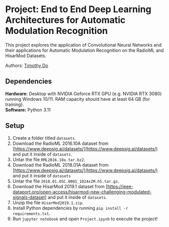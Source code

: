 # Project: End to End Deep Learning Architectures for Automatic Modulation Recognition

This project explores the application of Convolutional Neural Networks and their applications for Automatic Modulation Recognition on the RadioML and HisarMod Datasets.

Authors: [Timothy Do](https://timothydo.me)

## Dependencies
**Hardware:** Desktop with NVIDIA Geforce RTX GPU (e.g. NVIDIA RTX 3080) running Windows 10/11. RAM capacity should have at least 64 GB (for training). <br>
**Software:** Python 3.11

## Setup
1. Create a folder titled <code>datasets</code>.
2. Download the RadioML 2016.10A dataset from [https://www.deepsig.ai/datasets/](https://www.deepsig.ai/datasets/) and put it inside of <code>datasets</code>.
3. Untar the file <code>RML2016.10a.tar.bz2</code>.
4. Download the RadioML 2018.01A dataset from [https://www.deepsig.ai/datasets/](https://www.deepsig.ai/datasets/) and put it inside of <code>datasets</code>
5. Untar the file <code>2018.01.OSC.0001_1024x2M.h5.tar.gz</code>.
6. Download the HisarMod 2019.1 dataset from [https://ieee-dataport.org/open-access/hisarmod-new-challenging-modulated-signals-dataset] and put it inside of <code>datasets</code>.
7. Unzip the file <code>HisarMod2019.1.zip</code>.
8. Install Python dependencies by running <code>pip install -r requirements.txt</code>.
9. Run <code>jupyter notebook</code> and open <code>Project.ipynb</code> to execute the project!